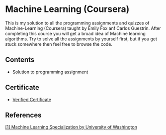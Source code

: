 # Machine Learning (Coursera)
This is my solution to all the programming assignments and quizzes of Machine-Learning (Coursera) taught by Emily Fox anf Carlos Guestrin. After completing this course you will get a broad idea of Machine learning algorithms. Try to solve all the assignments by yourself first, but if you get stuck somewhere then feel free to browse the code.

## Contents
* Solution to programming assignment

## Certificate
* [Verified Certificate](https://coursera.org/share/62aa7161d955e9e9891cd113f35db5f5)

## References
[[1] Machine Learning Specialization by University of Washington](https://www.coursera.org/learn/machine-learning)
